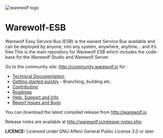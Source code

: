 ![warewolf logo](http://www.warewolf.io/images/warewolf-logo.png)

Warewolf-ESB
============

Warewolf Easy Service Bus (ESB) is the easiest Service Bus available and can be deployed by anyone, into any system, anywhere, anytime… and it’s free.This is the main repository for Warewolf ESB which includes the code-base for the Warewolf Studio and Warewolf Server.  

Go to the community site: http://community.warewolf.io for :
* [Technical Documentation](http://community.warewolf.io/list/35540-knowledge-base/?category=13827)
* [Getting started quickly](http://community.warewolf.io/topic/517526-getting-started-how-do-i-build-warewolf-from-source/) - Branching, building etc.
* [Contributing](http://community.warewolf.io/list/35540-knowledge-base/?category=13910)
* [Roadmap](http://community.warewolf.io/topic/517581-roadmap/)
* [Help, Support and Info](http://community.warewolf.io)
* [Report Issues and Bugs](http://community.warewolf.io)

You can download the latest compiled release from http://warewolf.io

Release notes are available at http://warewolf.io/release-notes.php

**LICENCE:** Licensed under GNU Affero General Public License 3.0 or later
